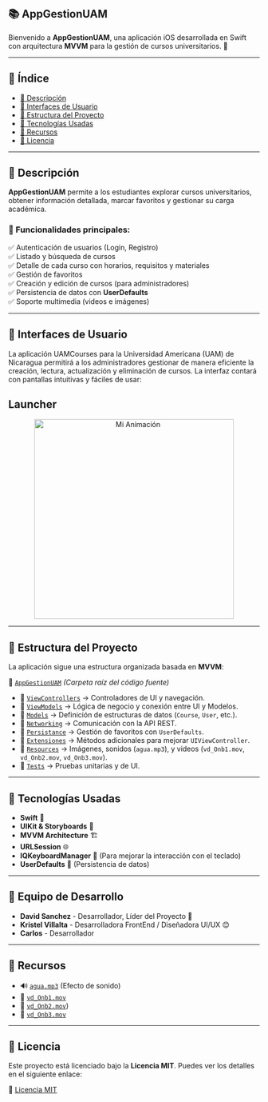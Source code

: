 ## 📚 AppGestionUAM

Bienvenido a **AppGestionUAM**, una aplicación iOS desarrollada en Swift con arquitectura **MVVM** para la gestión de cursos universitarios. 🚀

---

## 📌 Índice

- [📖 Descripción](#-descripción)
- [📱 Interfaces de Usuario](#-interfaces-de-usuario)
- [📂 Estructura del Proyecto](#-estructura-del-proyecto)
- [🔧 Tecnologías Usadas](#-tecnologías-usadas)
- [📸 Recursos](#-recursos)
- [📜 Licencia](#-licencia)

---

## 📖 Descripción

**AppGestionUAM** permite a los estudiantes explorar cursos universitarios, obtener información detallada, marcar favoritos y gestionar su carga académica.

### 🎯 Funcionalidades principales:
✅ Autenticación de usuarios (Login, Registro)  
✅ Listado y búsqueda de cursos  
✅ Detalle de cada curso con horarios, requisitos y materiales  
✅ Gestión de favoritos  
✅ Creación y edición de cursos (para administradores)  
✅ Persistencia de datos con **UserDefaults**  
✅ Soporte multimedia (videos e imágenes)  


---

## 📱 Interfaces de Usuario

La aplicación UAMCourses para la Universidad Americana (UAM) de Nicaragua permitirá a los administradores gestionar de manera eficiente la creación, lectura, actualización y eliminación de cursos. La interfaz contará con pantallas intuitivas y fáciles de usar:

## Launcher 

<p align="center">
  <img src="Images/Onboarding.gif" alt="Mi Animación" width="400" />
</p>


---

## 📂 Estructura del Proyecto

La aplicación sigue una estructura organizada basada en **MVVM**:

📁 [`AppGestionUAM`](https://github.com/Djave17/Proyecto_Final_iOS/tree/main/AppGestionUAM)  *(Carpeta raíz del código fuente)*

- 📂 [`ViewControllers`](https://github.com/Djave17/Proyecto_Final_iOS/tree/main/AppGestionUAM/AppGestionUAM/Views) → Controladores de UI y navegación.
- 📂 [`ViewModels`](https://github.com/Djave17/Proyecto_Final_iOS/tree/main/AppGestionUAM/AppGestionUAM/ViewModels) → Lógica de negocio y conexión entre UI y Modelos.
- 📂 [`Models`](https://github.com/Djave17/Proyecto_Final_iOS/tree/main/AppGestionUAM/AppGestionUAM/Models) → Definición de estructuras de datos (`Course`, `User`, etc.).
- 📂 [`Networking`](https://github.com/Djave17/Proyecto_Final_iOS/tree/main/AppGestionUAM/AppGestionUAM/Networking%20) → Comunicación con la API REST.
- 📂 [`Persistance`](https://github.com/Djave17/Proyecto_Final_iOS/tree/main/AppGestionUAM/AppGestionUAM/Persistance) → Gestión de favoritos con `UserDefaults`.
- 📂 [`Extensiones`](https://github.com/Djave17/Proyecto_Final_iOS/tree/main/AppGestionUAM/AppGestionUAM/Extensiones) → Métodos adicionales para mejorar `UIViewController`.
- 📂 [`Resources`](https://github.com/Djave17/Proyecto_Final_iOS/tree/main/AppGestionUAM/Resources) → Imágenes, sonidos (`agua.mp3`), y videos (`vd_Onb1.mov`, `vd_Onb2.mov`, `vd_Onb3.mov`).
- 📂 [`Tests`](https://github.com/Djave17/Proyecto_Final_iOS/tree/main/AppGestionUAM/AppGestionUAMTests) → Pruebas unitarias y de UI.

---

## 🔧 Tecnologías Usadas

- **Swift** 🚀
- **UIKit & Storyboards** 🎨
- **MVVM Architecture** 🏗️
- **URLSession** 🌐
- **IQKeyboardManager** 🎹 (Para mejorar la interacción con el teclado)
- **UserDefaults** 💾 (Persistencia de datos)

---
## 👥 Equipo de Desarrollo

- **David Sanchez** - Desarrollador, Líder del Proyecto 🚀
- **Kristel Villalta** - Desarrolladora FrontEnd / Diseñadora UI/UX 😊
- **Carlos** - Desarrollador

---

## 📸 Recursos

- 🔊 [`agua.mp3`](https://github.com/Djave17/Proyecto_Final_iOS/tree/main/AppGestionUAM/Resources) (Efecto de sonido)
- 🎥 [`vd_Onb1.mov`](https://github.com/Djave17/Proyecto_Final_iOS/blob/main/AppGestionUAM/AppGestionUAM/vd_Onb1.mov)
- 🎥 [`vd_Onb2.mov`](https://github.com/Djave17/Proyecto_Final_iOS/blob/main/AppGestionUAM/AppGestionUAM/vd_Onb2.mov))
- 🎥 [`vd_Onb3.mov`](https://github.com/Djave17/Proyecto_Final_iOS/blob/main/AppGestionUAM/AppGestionUAM/vd_Onb3.mov)

---

## 📜 Licencia

Este proyecto está licenciado bajo la **Licencia MIT**. Puedes ver los detalles en el siguiente enlace:

📄 [Licencia MIT](https://github.com/Djave17/Proyecto_Final_iOS/blob/main/LICENSE)


